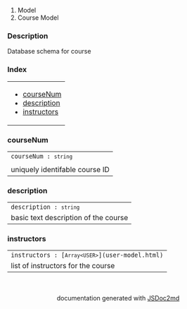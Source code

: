   <ol class="breadcrumb">
    <li>Model</li>
  <li>Course Model</li>
</ol>
  <p class="comment">
    <h3>Description</h3>
  </p>
  <p class="comment">
    Database schema for course
  </p>
<section>
  <h3 id="index">Index</h3>
  <table class="table table-sm table-bordered index-table">
    <tbody>
      <tr>
        <td class="col-md-4">
          <ul class="index-list">
<li>
                <a href="#module_Course Model..courseNum">courseNum</a>
              </li>
<li>
                <a href="#module_Course Model..description">description</a>
              </li>
<li>
                <a href="#module_Course Model..instructors">instructors</a>
              </li>
          </ul>
        </td>
      </tr>
    </tbody>
  </table>
</section>
  <section>
  <a name="module_Course Model..courseNum"></a>
    <h3 id=courseNum>courseNum</h3>
  <table class="table table-sm table-bordered">
    <tbody>
      <tr>
        <td class="col-md-4"><code>courseNum : <code>string</code></code></td>
      </tr>
        <tr>
          <td class="col-md-4">
</td>
        </tr>
        <tr>
          <td class="col-md-4">
            <div class="io-description">uniquely identifable course ID</div>
          </td>
        </tr>
    </tbody>
  </table>
</section>
  <section>
  <a name="module_Course Model..description"></a>
    <h3 id=description>description</h3>
  <table class="table table-sm table-bordered">
    <tbody>
      <tr>
        <td class="col-md-4"><code>description : <code>string</code></code></td>
      </tr>
        <tr>
          <td class="col-md-4">
            <div class="io-description">basic text description of the course</div>
          </td>
        </tr>
    </tbody>
  </table>
</section>
  <section>
  <a name="module_Course Model..instructors"></a>
    <h3 id=instructors>instructors</h3>
  <table class="table table-sm table-bordered">
    <tbody>
      <tr>
        <td class="col-md-4"><code>instructors : [<code>Array&lt;USER&gt;</code>](user-model.html)</code></td>
      </tr>
        <tr>
          <td class="col-md-4">
            <div class="io-description">list of instructors for the course</div>
          </td>
        </tr>
    </tbody>
  </table>
</section>
<section style="margin-top:50px;text-align:center;">
documentation generated with <a href="https://github.com/jsdoc2md/jsdoc-to-markdown/">JSDoc2md</a>
</section>
